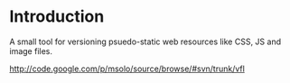 # Introduction #

A small tool for versioning psuedo-static web resources like CSS, JS and image files.

http://code.google.com/p/msolo/source/browse/#svn/trunk/vfl